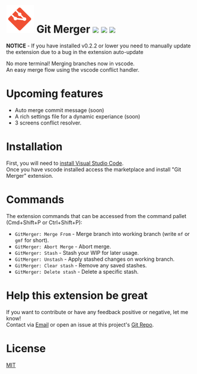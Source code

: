 # ![alt text](./merger-icon.png "Git Merger") Git Merger [![](https://vsmarketplacebadge.apphb.com/version-short/shaharkazaz.git-merger.svg)](https://marketplace.visualstudio.com/items?itemName=shaharkazaz.git-merger) [![](https://vsmarketplacebadge.apphb.com/installs/shaharkazaz.git-merger.svg)](https://marketplace.visualstudio.com/items?itemName=shaharkazaz.git-merger) [![](https://vsmarketplacebadge.apphb.com/rating-short/shaharkazaz.git-merger.svg)](https://marketplace.visualstudio.com/items?itemName=shaharkazaz.git-merger)

**NOTICE** - If you have installed v0.2.2 or lower you need to manually update the extension due to a bug in the extension auto-update

No more terminal! Merging branches now in vscode.  
An easy merge flow using the vscode conflict handler.

# Upcoming features

* Auto merge commit message (soon)
* A rich settings file for a dynamic experiance (soon)
* 3 screens conflict resolver.

# Installation

First, you will need to [install Visual Studio Code](https://code.visualstudio.com/download).  
Once you have vscode installed access the marketplace and install "Git Merger" extension.

# Commands
The extension commands that can be accessed from the command pallet (Cmd+Shift+P or Ctrl+Shift+P):

* ```GitMerger: Merge From``` - Merge branch into working branch (write ```mf``` or ```gmf``` for short).
* ```GitMerger: Abort Merge``` - Abort merge. 
* ```GitMerger: Stash``` - Stash your WIP for later usage.
* ```GitMerger: Unstash``` - Apply stashed changes on working branch.
* ```GitMerger: Clear stash``` - Remove any saved stashes.
* ```GitMerger: Delete stash``` - Delete a specific stash.

# Help this extension be great

If you want to contribute or have any feedback positive or negative, let me know!  
Contact via [Email](shahar.kazaz@gmail.com) or open an issue at this project's [Git Repo](https://github.com/shaharkazaz/vscode-git-merger).

# License

[MIT](https://github.com/shaharkazaz/vscode-git-merger/blob/master/LICENSE)
